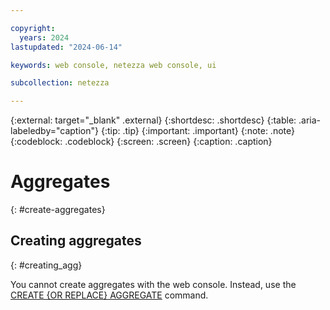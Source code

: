 ```yaml
---

copyright:
  years: 2024
lastupdated: "2024-06-14"

keywords: web console, netezza web console, ui

subcollection: netezza

---
```


{:external: target="_blank" .external}
{:shortdesc: .shortdesc}
{:table: .aria-labeledby="caption"}
{:tip: .tip}
{:important: .important}
{:note: .note}
{:codeblock: .codeblock}
{:screen: .screen}
{:caption: .caption}

# Aggregates
{: #create-aggregates}

## Creating aggregates
{: #creating_agg}

You cannot create aggregates with the web console. Instead, use the [CREATE {OR REPLACE} AGGREGATE](https://www.ibm.com/docs/en/netezza?topic=npssr-create-replace-aggregate-2) command.
